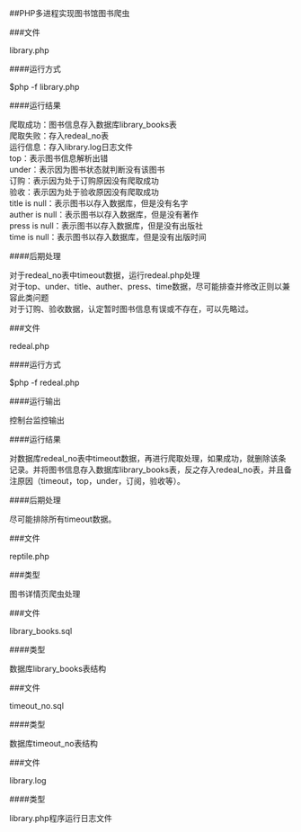 ##PHP多进程实现图书馆图书爬虫

###文件

library.php

####运行方式

$php -f library.php

####运行结果

爬取成功：图书信息存入数据库library_books表  
爬取失败：存入redeal_no表  
运行信息：存入library.log日志文件  
top：表示图书信息解析出错  
under：表示因为图书状态就判断没有该图书  
订购：表示因为处于订购原因没有爬取成功  
验收：表示因为处于验收原因没有爬取成功  
title is null：表示图书以存入数据库，但是没有名字  
auther is null：表示图书以存入数据库，但是没有著作  
press is null：表示图书以存入数据库，但是没有出版社  
time is null：表示图书以存入数据库，但是没有出版时间  

####后期处理

对于redeal_no表中timeout数据，运行redeal.php处理  
对于top、under、title、auther、press、time数据，尽可能排查并修改正则以兼容此类问题  
对于订购、验收数据，认定暂时图书信息有误或不存在，可以先略过。  

###文件

redeal.php

####运行方式

$php -f redeal.php

####运行输出

控制台监控输出

####运行结果

对数据库redeal_no表中timeout数据，再进行爬取处理，如果成功，就删除该条记录。并将图书信息存入数据库library_books表，反之存入redeal_no表，并且备注原因（timeout，top，under，订阅，验收等）。

####后期处理

尽可能排除所有timeout数据。

###文件

reptile.php

###类型

图书详情页爬虫处理

###文件

library_books.sql

####类型

数据库library_books表结构

###文件

timeout_no.sql

####类型

数据库timeout_no表结构

###文件

library.log

####类型

library.php程序运行日志文件
